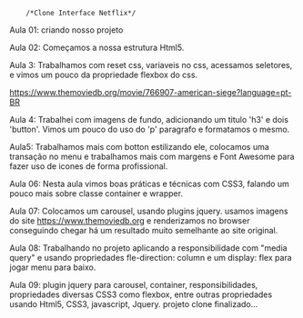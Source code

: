 		/*Clone Interface Netflix*/
Aula 01:
criando nosso projeto

Aula 02:
Começamos a nossa estrutura Html5.

Aula 3:
Trabalhamos com reset css, variaveis no css,
acessamos seletores, e vimos um pouco da propriedade flexbox do css.

https://www.themoviedb.org/movie/766907-american-siege?language=pt-BR

Aula 4:
Trabalhei com imagens de fundo, adicionando um titulo 'h3' e dois 'button'.
Vimos um pouco do uso do 'p' paragrafo e formatamos o mesmo.

Aula5:
Trabalhamos mais com botton estilizando ele, colocamos uma transação no menu e trabalhamos mais com margens e Font Awesome para fazer uso de icones de forma profissional.

Aula 06:
Nesta aula vimos boas práticas e técnicas com CSS3, falando um pouco mais sobre classe container e wrapper.

Aula 07:
Colocamos um carousel, usando plugins jquery. usamos imagens do site https://www.themoviedb.org e renderizamos no browser conseguindo chegar há um resultado muito semelhante ao site original.

Aula 08:
Trabalhando no projeto aplicando a responsibilidade com "media query" e usando propriedades fle-direction: column e  um display: flex para jogar menu para baixo.

Aula 09:
plugin jquery para carousel, container, responsibilidades, propriedades diversas CSS3 como flexbox,  entre outras propriedades usando Html5, CSS3, javascript, Jquery. projeto clone finalizado...

